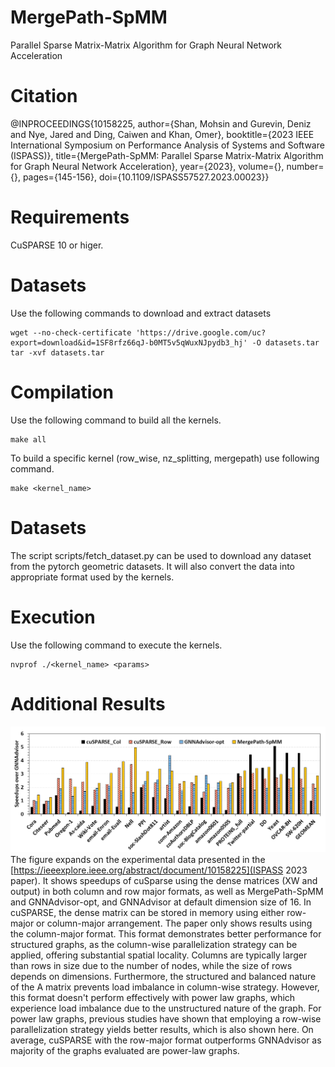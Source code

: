 # MergePath-SpMM

Parallel Sparse Matrix-Matrix Algorithm for Graph Neural Network Acceleration

# Citation
@INPROCEEDINGS{10158225,
  author={Shan, Mohsin and Gurevin, Deniz and Nye, Jared and Ding, Caiwen and Khan, Omer},
  booktitle={2023 IEEE International Symposium on Performance Analysis of Systems and Software (ISPASS)}, 
  title={MergePath-SpMM: Parallel Sparse Matrix-Matrix Algorithm for Graph Neural Network Acceleration}, 
  year={2023},
  volume={},
  number={},
  pages={145-156},
  doi={10.1109/ISPASS57527.2023.00023}}

# Requirements
CuSPARSE 10 or higer.

# Datasets
Use the following commands to download and extract datasets
```
wget --no-check-certificate 'https://drive.google.com/uc?export=download&id=1SF8rfz66qJ-b0MT5v5qWuxNJpydb3_hj' -O datasets.tar
tar -xvf datasets.tar
```

# Compilation
Use the following command to build all the kernels.
```
make all
```
To build a specific kernel (row_wise, nz_splitting, mergepath) use following command.
```
make <kernel_name>
```

# Datasets
The script scripts/fetch_dataset.py can be used to download any dataset from the pytorch geometric datasets. It will also convert the data into appropriate format used by the kernels.

# Execution
Use the following command to execute the kernels.
```
nvprof ./<kernel_name> <params>
```
# Additional Results
![Additional Results](ar.png)
The figure expands on the experimental data presented in the [https://ieeexplore.ieee.org/abstract/document/10158225](ISPASS 2023 paper). It shows speedups of cuSparse using the dense matrices (XW and output) in both column and row major formats, as well as MergePath-SpMM and GNNAdvisor-opt, and GNNAdvisor at default dimension size of 16. In cuSPARSE, the dense matrix can be stored in memory using either row-major or column-major arrangement. The paper only shows results using the column-major format. This format demonstrates better performance for structured graphs, as the column-wise parallelization strategy can be applied, offering substantial spatial locality. Columns are typically larger than rows in size due to the number of nodes, while the size of rows depends on dimensions. Furthermore, the structured and balanced nature of the A matrix prevents load imbalance in column-wise strategy. However, this format doesn't perform effectively with power law graphs, which experience load imbalance due to the unstructured nature of the graph. For power law graphs, previous studies have shown that employing a row-wise parallelization strategy yields better results, which is also shown here. On average, cuSPARSE with the row-major format outperforms GNNAdvisor as majority of the graphs evaluated are power-law graphs.
